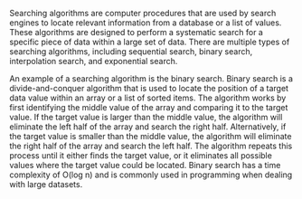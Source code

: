 

Searching algorithms are computer procedures that are used by search engines to locate relevant information from a database or a list of values. These algorithms are designed to perform a systematic search for a specific piece of data within a large set of data. There are multiple types of searching algorithms, including sequential search, binary search, interpolation search, and exponential search.

An example of a searching algorithm is the binary search. Binary search is a divide-and-conquer algorithm that is used to locate the position of a target data value within an array or a list of sorted items. The algorithm works by first identifying the middle value of the array and comparing it to the target value. If the target value is larger than the middle value, the algorithm will eliminate the left half of the array and search the right half. Alternatively, if the target value is smaller than the middle value, the algorithm will eliminate the right half of the array and search the left half. The algorithm repeats this process until it either finds the target value, or it eliminates all possible values where the target value could be located. Binary search has a time complexity of O(log n) and is commonly used in programming when dealing with large datasets.